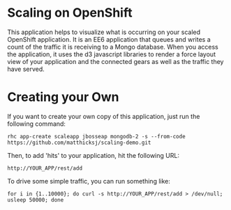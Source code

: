Scaling on OpenShift
=====================

This application helps to visualize what is occurring on your scaled
OpenShift application.  It is an EE6 application that queues and writes
a count of the traffic it is receiving to a Mongo database.  When you
access the application, it uses the d3 javascript libraries to render
a force layout view of your application and the connected gears as
well as the traffic they have served.

Creating your Own
=====================

If you want to create your own copy of this application, just run the
following command:

    rhc app-create scaleapp jbosseap mongodb-2 -s --from-code https://github.com/matthicksj/scaling-demo.git
  
Then, to add 'hits' to your application, hit the following URL:

    http://YOUR_APP/rest/add
  
To drive some simple traffic, you can run something like:

    for i in {1..10000}; do curl -s http://YOUR_APP/rest/add > /dev/null; usleep 50000; done
